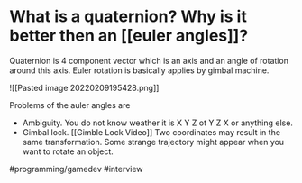 # What is a quaternion? Why is it better then an [[euler angles]]?

Quaternion is 4 component vector which is an axis and an angle of rotation around this axis.
Euler rotation is basically applies by gimbal machine.

![[Pasted image 20220209195428.png]]

Problems of the auler angles are
 - Ambiguity. You do not know weather it is X Y Z ot Y Z X or anything else.
 - Gimbal lock. [[Gimble Lock Video]] Two coordinates may result in the same transformation. Some strange trajectory might appear when you want to rotate an object.

#programming/gamedev #interview 
